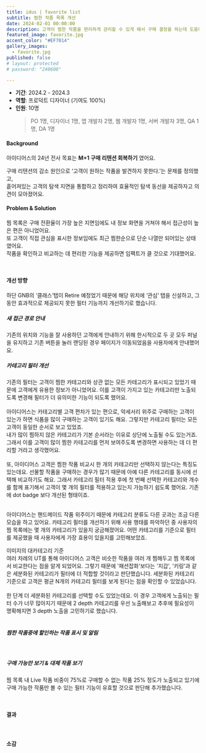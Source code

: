```yaml
---
title: idus | favorite list
subtitle: 찜한 작품 목록 개선
date: 2024-02-01 00:00:00
description: 고객이 찜한 작품을 편리하게 관리할 수 있게 해서 구매 결정을 하는데 도움이 되도록 찜한 작품 목록을 개선한 프로젝트예요.
featured_image: favorite.jpg
accent_color: "#EF7014"
gallery_images:
  - favorite.jpg
published: false
# layout: protected
# password: "240608"

---
```


- **기간**: 2024.2 - 2024.3
- **역할**: 프로덕트 디자이너 (기여도 100%)
- **인원**: 10명
  > PO 1명, 디자이너 1명, 앱 개발자 2명, 웹 개발자 1명, 서버 개발자 3명, QA 1명, DA 1명

#### Background
아이디어스의 24년 전사 목표는 <b>M+1 구매 리텐션 회복하기</b> 였어요.
<br>
<!-- (말 더 쉽게 정리하기) -->
구매 리텐션의 감소 원인으로 ‘고객이 원하는 작품을 발견하지 못한다.'는 문제를 정의했고, 
<br>
흩어져있는 고객의 탐색 지면을 통합하고 정리하여 효율적인 탐색 동선을 제공하자고 의견이 모아졌어요.
<br>

#### Problem & Solution
찜 목록은 구매 전환율이 가장 높은 지면임에도 내 정보 화면을 거쳐야 해서 접근성이 높은 편은 아니었어요.
<br>
또 고객이 직접 관심을 표시한 정보임에도 최근 찜한순으로 단순 나열만 되어있는 상태였어요.
<br>
작품을 확인하고 비교하는 데 편리한 기능을 제공하면 임팩트가 클 것으로 기대했어요.
<br>

<!-- 
#### 리서치
위에서도 언급했듯 찜 목록은 방문 유저수 기준 구매 전환율이 가장 높은 지면이에요. 또한 충성 고객일수록 찜 목록을 잘 사용하는 패턴을 보이죠. 하지만 유입량은 다른 페이지와 비교했을 때 높지 않기 때문에 찜을 더 잘 사용할 수 있게 접근성을 높이고 개선된 기능을 제공하면 리텐션에 긍정적인 효과를 줄 것이라는 가설을 세웠어요. -->

<br>

#### 개선 방향
하단 GNB의 ‘클래스’탭이 Retire 예정었기 때문에 해당 위치에 ‘관심’ 탭을 신설하고, 그동안 효과적으로 제공되지 못한 필터 기능까지 개선하기로 했습니다.

##### 새 접근 경로 안내
기존의 위치와 기능을 잘 사용하던 고객에게 안내하기 위해 한시적으로 두 곳 모두 퍼널을 유지하고 기존 버튼을 눌러 랜딩된 경우 페이지가 이동되었음을 사용자에게 안내했어요.
<br>

##### 카테고리 필터 개선
<!-- 카테고리 필터는 기존 사용자의 NN%가 사용하는 기능으로 비교 탐색의 목적을 가지고 있어요. -->
기존의 필터는 고객이 찜한 카테고리와 상관 없는 모든 카테고리가 표시되고 있었기 때문에 고객에게 유용한 정보가 아니었어요. 이를 고객이 가지고 있는 카테고리만 노출되도록 변경해 필터가 더 유의미한 기능이 되도록 했어요.
<br>
<br>
아이디어스는 카테고리별 고객 편차가 있는 편으로, 악세서리 위주로 구매하는 고객이 있는가 하면 식품을 많이 구매하는 고객이 있기도 해요. 그렇지만 카테고리 필터는 모든 고객이 동일한 순서로 보고 있었죠. 
<br>
내가 많이 찜하지 않은 카테고리가 기본 순서라는 이유로 상단에 노출될 수도 있는거죠. 그래서 이를 고객이 많이 찜한 카테고리를 먼저 보여주도록 변경하면 사용하는 데 더 편리할 거라고 생각했어요.
<br>
<br>
또, 아이디어스 고객은 찜한 작품 비교시 한 개의 카테고리만 선택하지 않는다는 특징도 있는데요. 선물할 작품을 구매하는 경우가 많기 때문에 아예 다른 카테고리를 동시에 선택해 비교하기도 해요. 그래서 카테고리 필터 적용 후에 첫 번째 선택한 카테고리와 개수를 함께 표기해서 고객이 몇 개의 필터를 적용하고 있는지 가늠하기 쉽도록 했어요. 기존에 dot badge 보다 개선된 형태이죠.
<br>
<br>

아이디어스는 핸드메이드 작품 위주이기 때문에 카테고리 분류도 다른 곳과는 조금 다른 모습을 하고 있어요.
카테고리 필터를 개선하기 위해 사용 행태를 파악하던 중 사용자의 찜 목록에는 몇 개의 카테고리가 있을지 궁금해졌어요. 어떤 카테고리를 기준으로 필터를 제공했을 때 사용자에게 가장 효용이 있을지를 고민해보았죠.

<!-- 카테고리 이미지 -->
이미지의 대카테고리 기준
<br>
여러 차례의 UT를 통해 아이디어스 고객은 비슷한 작품을 여러 개 찜해두고 찜 목록에서 비교한다는 점을 알게 되었어요. 그렇기 때문에 '패션잡화'보다는 '지갑', '키링'과 같은 세분화된 카테고리가 필터에 더 적합할 것이라고 판단했습니다. 세분화된 카테고리 기준으로 고객은 평균 N개의 카테고리 필터를 보게 된다는 점을 확인할 수 있었습니다.
<br>
<br>
한 단계 더 세분화된 카테고리를 선택할 수도 있었는데요. 이 경우 고객에게 노출되는 필터 수가 너무 많아지기 때문에 2 depth 카테고리를 우선 노출해보고 추후에 필요성이 명확해지면 3 depth 노출을 고민하기로 했습니다.
<br>
<br>

##### 찜한 작품중에 할인하는 작품 표시 및 알림

<br>

##### 구매 가능만 보기 & 대체 작품 보기
찜 목록 내 Live 작품 비중이 75%로 구매할 수 없는 작품 25% 정도가 노출되고 있기에 구매 가능한 작품만 볼 수 있는 필터 기능이 유효할 것으로 판단해 추가했습니다.

<br>

#### 결과

<br>

#### 소감

